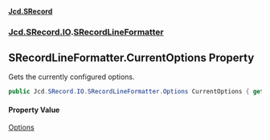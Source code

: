 #### [Jcd.SRecord](index.md 'index')
### [Jcd.SRecord.IO](Jcd.SRecord.IO.md 'Jcd.SRecord.IO').[SRecordLineFormatter](Jcd.SRecord.IO.SRecordLineFormatter.md 'Jcd.SRecord.IO.SRecordLineFormatter')

## SRecordLineFormatter.CurrentOptions Property

Gets the currently configured options.

```csharp
public Jcd.SRecord.IO.SRecordLineFormatter.Options CurrentOptions { get; }
```

#### Property Value
[Options](Jcd.SRecord.IO.SRecordLineFormatter.Options.md 'Jcd.SRecord.IO.SRecordLineFormatter.Options')